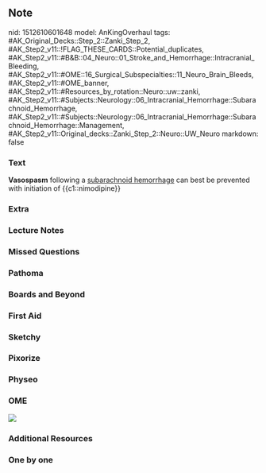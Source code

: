 ## Note
nid: 1512610601648
model: AnKingOverhaul
tags: #AK_Original_Decks::Step_2::Zanki_Step_2, #AK_Step2_v11::!FLAG_THESE_CARDS::Potential_duplicates, #AK_Step2_v11::#B&B::04_Neuro::01_Stroke_and_Hemorrhage::Intracranial_Bleeding, #AK_Step2_v11::#OME::16_Surgical_Subspecialties::11_Neuro_Brain_Bleeds, #AK_Step2_v11::#OME_banner, #AK_Step2_v11::#Resources_by_rotation::Neuro::uw::zanki, #AK_Step2_v11::#Subjects::Neurology::06_Intracranial_Hemorrhage::Subarachnoid_Hemorrhage, #AK_Step2_v11::#Subjects::Neurology::06_Intracranial_Hemorrhage::Subarachnoid_Hemorrhage::Management, #AK_Step2_v11::Original_decks::Zanki_Step_2::Neuro::UW_Neuro
markdown: false

### Text
<b>Vasospasm</b> following a <u>subarachnoid hemorrhage</u> can
best be prevented with initiation of {{c1::nimodipine}}

### Extra


### Lecture Notes


### Missed Questions


### Pathoma


### Boards and Beyond


### First Aid


### Sketchy


### Pixorize


### Physeo


### OME
<div class="ome-widget">
  <a href="https://onlinemeded.org?ref=anki"><img src=
  "_OME_AnkiFlashcards_General_4.png"></a>
</div>

### Additional Resources


### One by one

